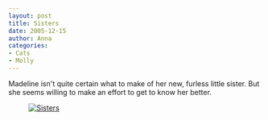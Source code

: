 ```yaml
---
layout: post
title: Sisters
date: 2005-12-15
author: Anna
categories:
- Cats
- Molly
---
```


Madeline isn't quite certain what to make of her new, furless little sister. But she seems willing to make an effort to get to know her better.

<figure><a href="http://www.flickr.com/photo.gne?id=73850321"><img class="photo" src="http://static.flickr.com/34/73850321_99d0074ac6.jpg" alt="Sisters" border="0"></a>
</figure>
